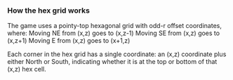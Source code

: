 ### How the hex grid works

The game uses a pointy-top hexagonal grid with odd-r offset coordinates, where:
Moving NE from (x,z) goes to (x,z-1)
Moving SE from (x,z) goes to (x,z+1)
Moving E from (x,z) goes to (x+1,z)

Each corner in the hex grid has a single coordinate: an (x,z) coordinate plus either North or South, indicating whether it is at the top or bottom of that (x,z) hex cell.
